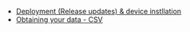 

- [Deployment (Release updates) & device instllation](deployment.md)
- [Obtaining your data - CSV](csv.md)

